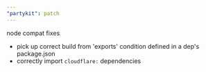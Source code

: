 ```yaml
---
"partykit": patch
---
```


node compat fixes

- pick up correct build from 'exports' condition defined in a dep's package.json
- correctly import `cloudflare:` dependencies
